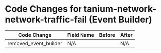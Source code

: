 # Code Changes for tanium-network-network-traffic-fail (Event Builder)

| Code Change | Field Name | Before | After |
|-------------|------------|--------|-------|
| removed_event_builder | N/A |  | N/A |